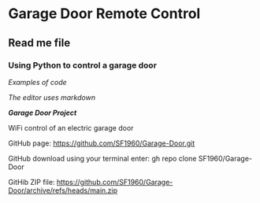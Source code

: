 # Garage Door Remote Control
## Read me file ##
### Using Python to control a garage door

_Examples of code_

*The editor uses markdown*

***Garage Door Project***

WiFi control of an electric garage door 

GitHub page:
https://github.com/SF1960/Garage-Door.git

GitHub download using your terminal enter:
gh repo clone SF1960/Garage-Door

GitHib ZIP file:
https://github.com/SF1960/Garage-Door/archive/refs/heads/main.zip

